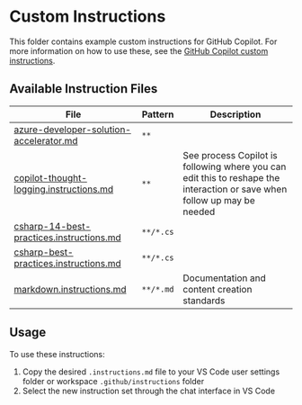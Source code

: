 # Custom Instructions

This folder contains example custom instructions for GitHub Copilot. For more information on how to use these, see the [GitHub Copilot custom instructions](https://code.visualstudio.com/docs/copilot/copilot-customization#_custom-instructions).

## Available Instruction Files

| File | Pattern | Description |
|------|---------|-------------|
| [azure-developer-solution-accelerator.md](azure-developer-solution-accelerator.md) | `**` |  |
| [copilot-thought-logging.instructions.md](copilot-thought-logging.instructions.md) | `**` | See process Copilot is following where you can edit this to reshape the interaction or save when follow up may be needed |
| [csharp-14-best-practices.instructions.md](csharp-14-best-practices.instructions.md) | `**/*.cs` |  |
| [csharp-best-practices.instructions.md](csharp-best-practices.instructions.md) | `**/*.cs` |  |
| [markdown.instructions.md](markdown.instructions.md) | `**/*.md` | Documentation and content creation standards |


## Usage

To use these instructions:

1. Copy the desired `.instructions.md` file to your VS Code user settings folder or workspace `.github/instructions` folder
1. Select the new instruction set through the chat interface in VS Code
